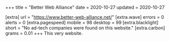 +++
title = "Better Web Alliance"
date = 2020-10-27
updated = 2020-10-27

[extra]
url = "https://www.better-web-alliance.net/"
[extra.wave]
errors = 0
alerts = 0
[extra.pagespeed]
mobile = 98
desktop = 99
[extra.blacklight]
short = "No ad-tech companies were found on this website."
[extra.carbon]
grams = 0.01
+++
This very website.